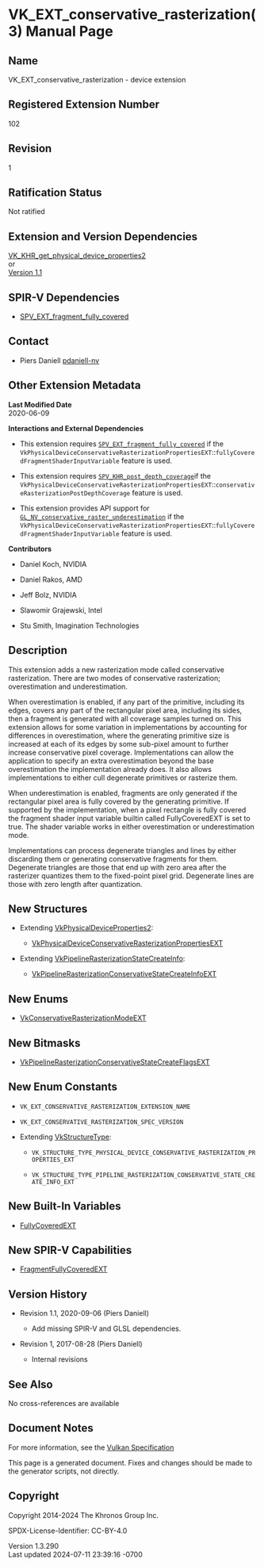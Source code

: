 # VK_EXT_conservative_rasterization(3) Manual Page

## Name

VK_EXT_conservative_rasterization - device extension



## <a href="#_registered_extension_number" class="anchor"></a>Registered Extension Number

102

## <a href="#_revision" class="anchor"></a>Revision

1

## <a href="#_ratification_status" class="anchor"></a>Ratification Status

Not ratified

## <a href="#_extension_and_version_dependencies" class="anchor"></a>Extension and Version Dependencies

[VK_KHR_get_physical_device_properties2](https://registry.khronos.org/vulkan/specs/1.3-extensions/man/html/VK_KHR_get_physical_device_properties2.html)  
or  
[Version 1.1](#versions-1.1)  

## <a href="#_spir_v_dependencies" class="anchor"></a>SPIR-V Dependencies

- [SPV_EXT_fragment_fully_covered](https://htmlpreview.github.io/?https://github.com/KhronosGroup/SPIRV-Registry/blob/main/extensions/EXT/SPV_EXT_fragment_fully_covered.html)

## <a href="#_contact" class="anchor"></a>Contact

- Piers Daniell <a
  href="https://github.com/KhronosGroup/Vulkan-Docs/issues/new?body=%5BVK_EXT_conservative_rasterization%5D%20@pdaniell-nv%0A*Here%20describe%20the%20issue%20or%20question%20you%20have%20about%20the%20VK_EXT_conservative_rasterization%20extension*"
  target="_blank" rel="nofollow noopener"><em></em>pdaniell-nv</a>

## <a href="#_other_extension_metadata" class="anchor"></a>Other Extension Metadata

**Last Modified Date**  
2020-06-09

**Interactions and External Dependencies**  
- This extension requires
  [`SPV_EXT_fragment_fully_covered`](https://htmlpreview.github.io/?https://github.com/KhronosGroup/SPIRV-Registry/blob/main/extensions/EXT/SPV_EXT_fragment_fully_covered.html)
  if the
  `VkPhysicalDeviceConservativeRasterizationPropertiesEXT`::`fullyCoveredFragmentShaderInputVariable`
  feature is used.

- This extension requires
  [`SPV_KHR_post_depth_coverage`](https://htmlpreview.github.io/?https://github.com/KhronosGroup/SPIRV-Registry/blob/main/extensions/KHR/SPV_KHR_post_depth_coverage.html)if
  the
  `VkPhysicalDeviceConservativeRasterizationPropertiesEXT`::`conservativeRasterizationPostDepthCoverage`
  feature is used.

- This extension provides API support for
  [`GL_NV_conservative_raster_underestimation`](https://registry.khronos.org/OpenGL/extensions/NV/NV_conservative_raster_underestimation.txt)
  if the
  `VkPhysicalDeviceConservativeRasterizationPropertiesEXT`::`fullyCoveredFragmentShaderInputVariable`
  feature is used.

**Contributors**  
- Daniel Koch, NVIDIA

- Daniel Rakos, AMD

- Jeff Bolz, NVIDIA

- Slawomir Grajewski, Intel

- Stu Smith, Imagination Technologies

## <a href="#_description" class="anchor"></a>Description

This extension adds a new rasterization mode called conservative
rasterization. There are two modes of conservative rasterization;
overestimation and underestimation.

When overestimation is enabled, if any part of the primitive, including
its edges, covers any part of the rectangular pixel area, including its
sides, then a fragment is generated with all coverage samples turned on.
This extension allows for some variation in implementations by
accounting for differences in overestimation, where the generating
primitive size is increased at each of its edges by some sub-pixel
amount to further increase conservative pixel coverage. Implementations
can allow the application to specify an extra overestimation beyond the
base overestimation the implementation already does. It also allows
implementations to either cull degenerate primitives or rasterize them.

When underestimation is enabled, fragments are only generated if the
rectangular pixel area is fully covered by the generating primitive. If
supported by the implementation, when a pixel rectangle is fully covered
the fragment shader input variable builtin called FullyCoveredEXT is set
to true. The shader variable works in either overestimation or
underestimation mode.

Implementations can process degenerate triangles and lines by either
discarding them or generating conservative fragments for them.
Degenerate triangles are those that end up with zero area after the
rasterizer quantizes them to the fixed-point pixel grid. Degenerate
lines are those with zero length after quantization.

## <a href="#_new_structures" class="anchor"></a>New Structures

- Extending
  [VkPhysicalDeviceProperties2](https://registry.khronos.org/vulkan/specs/1.3-extensions/man/html/VkPhysicalDeviceProperties2.html):

  - [VkPhysicalDeviceConservativeRasterizationPropertiesEXT](https://registry.khronos.org/vulkan/specs/1.3-extensions/man/html/VkPhysicalDeviceConservativeRasterizationPropertiesEXT.html)

- Extending
  [VkPipelineRasterizationStateCreateInfo](https://registry.khronos.org/vulkan/specs/1.3-extensions/man/html/VkPipelineRasterizationStateCreateInfo.html):

  - [VkPipelineRasterizationConservativeStateCreateInfoEXT](https://registry.khronos.org/vulkan/specs/1.3-extensions/man/html/VkPipelineRasterizationConservativeStateCreateInfoEXT.html)

## <a href="#_new_enums" class="anchor"></a>New Enums

- [VkConservativeRasterizationModeEXT](https://registry.khronos.org/vulkan/specs/1.3-extensions/man/html/VkConservativeRasterizationModeEXT.html)

## <a href="#_new_bitmasks" class="anchor"></a>New Bitmasks

- [VkPipelineRasterizationConservativeStateCreateFlagsEXT](https://registry.khronos.org/vulkan/specs/1.3-extensions/man/html/VkPipelineRasterizationConservativeStateCreateFlagsEXT.html)

## <a href="#_new_enum_constants" class="anchor"></a>New Enum Constants

- `VK_EXT_CONSERVATIVE_RASTERIZATION_EXTENSION_NAME`

- `VK_EXT_CONSERVATIVE_RASTERIZATION_SPEC_VERSION`

- Extending [VkStructureType](https://registry.khronos.org/vulkan/specs/1.3-extensions/man/html/VkStructureType.html):

  - `VK_STRUCTURE_TYPE_PHYSICAL_DEVICE_CONSERVATIVE_RASTERIZATION_PROPERTIES_EXT`

  - `VK_STRUCTURE_TYPE_PIPELINE_RASTERIZATION_CONSERVATIVE_STATE_CREATE_INFO_EXT`

## <a href="#_new_built_in_variables" class="anchor"></a>New Built-In Variables

- <a
  href="https://registry.khronos.org/vulkan/specs/1.3-extensions/html/vkspec.html#interfaces-builtin-variables-fullycoveredext"
  target="_blank" rel="noopener">FullyCoveredEXT</a>

## <a href="#_new_spir_v_capabilities" class="anchor"></a>New SPIR-V Capabilities

- <a
  href="https://registry.khronos.org/vulkan/specs/1.3-extensions/html/vkspec.html#spirvenv-capabilities-table-FragmentFullyCoveredEXT"
  target="_blank" rel="noopener">FragmentFullyCoveredEXT</a>

## <a href="#_version_history" class="anchor"></a>Version History

- Revision 1.1, 2020-09-06 (Piers Daniell)

  - Add missing SPIR-V and GLSL dependencies.

- Revision 1, 2017-08-28 (Piers Daniell)

  - Internal revisions

## <a href="#_see_also" class="anchor"></a>See Also

No cross-references are available

## <a href="#_document_notes" class="anchor"></a>Document Notes

For more information, see the <a
href="https://registry.khronos.org/vulkan/specs/1.3-extensions/html/vkspec.html#VK_EXT_conservative_rasterization"
target="_blank" rel="noopener">Vulkan Specification</a>

This page is a generated document. Fixes and changes should be made to
the generator scripts, not directly.

## <a href="#_copyright" class="anchor"></a>Copyright

Copyright 2014-2024 The Khronos Group Inc.

SPDX-License-Identifier: CC-BY-4.0

Version 1.3.290  
Last updated 2024-07-11 23:39:16 -0700
